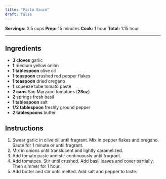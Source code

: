```yaml
---
title: "Pasta Sauce"
draft: false
---
```


**Servings:** 3.5 cups
**Prep:** 15 minutes
**Cook:** 1 hour
**Total:** 1:15 hour

---

## Ingredients

- **3 cloves** garlic
- **1** medium yellow onion
- **1 tablespoon** olive oil
- **1 teaspoon** crushed red pepper flakes
- **1 teaspoon** dried oregano
- **1** squeeze tube tomato paste
- **2 cans** San Marzano tomatoes (**28oz**)
- **2** springs fresh basil
- **1 tablespoon** salt
- **1/2 tablespoon** freshly ground pepper
- **2 tablespoons** butter

## Instructions

1. Swear garlic in olive oil until fragrant. Mix in pepper flakes and oregano. Sauté for 1 minute or until fragrant.
2. Mix in onions until translucent and lightly caramelized.
3. Add tomato paste and stir continuously until fragrant.
4. Add tomatoes. Stir until crushed. Add basil leaves and cover partially. Then simmer for 1 hour.
5. Add butter and stir until melted. Add salt and pepper to taste.
